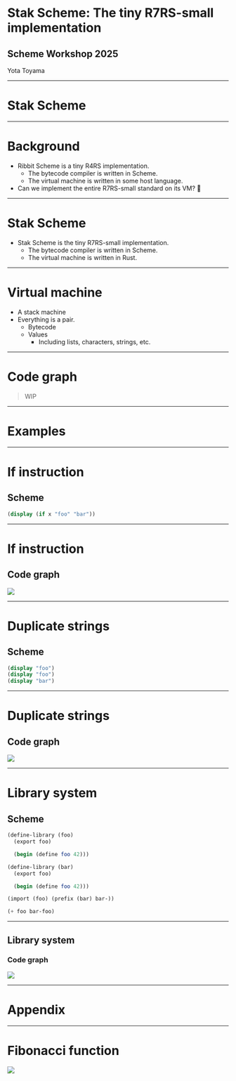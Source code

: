 # Stak Scheme: The tiny R7RS-small implementation

## Scheme Workshop 2025

Yota Toyama

---

# Stak Scheme

---

# Background

- Ribbit Scheme is a tiny R4RS implementation.
  - The bytecode compiler is written in Scheme.
  - The virtual machine is written in some host language.
- Can we implement the entire R7RS-small standard on its VM? 🤔

---

# Stak Scheme

- Stak Scheme is the tiny R7RS-small implementation.
  - The bytecode compiler is written in Scheme.
  - The virtual machine is written in Rust.

---

# Virtual machine

- A stack machine
- Everything is a pair.
  - Bytecode
  - Values
    - Including lists, characters, strings, etc.

---

# Code graph

> WIP

---

# Examples

---

# If instruction

## Scheme

```scheme
(display (if x "foo" "bar"))
```

---

# If instruction

## Code graph

![](./if-instruction.svg)

---

# Duplicate strings

## Scheme

```scheme
(display "foo")
(display "foo")
(display "bar")
```

---

# Duplicate strings

## Code graph

![](./duplicate-strings.svg)

---

# Library system

## Scheme

```scheme
(define-library (foo)
  (export foo)

  (begin (define foo 42)))

(define-library (bar)
  (export foo)

  (begin (define foo 42)))

(import (foo) (prefix (bar) bar-))

(+ foo bar-foo)
```

---

## Library system

### Code graph

![](./library-system.svg)

---

# Appendix

---

# Fibonacci function

![](./fibonacci.svg)
